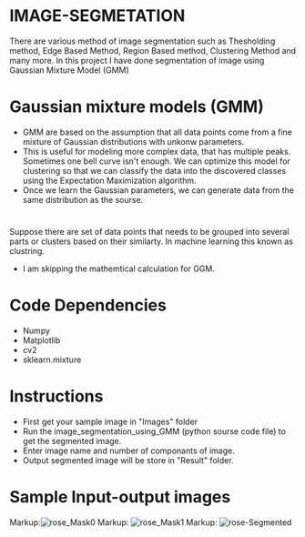 # IMAGE-SEGMETATION
There are various method of image segmentation such as Thesholding method, Edge Based Method, Region Based method, Clustering Method and many more.
In this project I have done segmentation of image using Gaussian Mixture Model (GMM)

# Gaussian mixture models (GMM)

- GMM are based on the assumption that all data points come from a fine mixture of Gaussian distributions with unkonw parameters.
-  This is useful for modeling more complex data, that has multiple peaks. Sometimes one bell curve isn't enough. We can optimize this model for clustering so that we can classify the data into the discovered classes using the Expectation Maximization algorithm.
- Once we learn the Gaussian parameters, we can generate data from the same distribution as the sourse.
 #
 Suppose there are set of data points that needs to be grouped into several parts or clusters based on their similarty. In machine learning this known as  clustring.
 - I am skipping the mathemtical calculation for GGM.
 
 # Code Dependencies
 - Numpy
 - Matplotlib
 - cv2
 - sklearn.mixture
 # Instructions
 - First get your sample image in "Images" folder 
 - Run the image_segmentation_using_GMM (python sourse code file) to get the segmented image.
 - Enter image name and number of componants of image.
 - Output segmented image will be store in "Result" folder.
# Sample Input-output images
Markup:![rose_Mask0](https://user-images.githubusercontent.com/94883810/143035412-79445923-d60d-457c-985c-5399554d0fe5.jpg)
Markup: ![rose_Mask1](https://user-images.githubusercontent.com/94883810/143035872-4aee7c0c-e52f-4fec-82fb-1b11741fd7ab.jpg)
Markup: ![rose-Segmented](https://user-images.githubusercontent.com/94883810/143035951-edaa5e9c-32ee-4ae5-877e-d1eb6df371c7.jpg)




